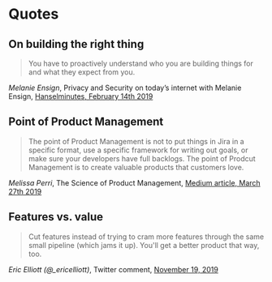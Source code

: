 # Quotes

## On building the right thing

> You have to proactively understand who you are building things for and what they expect from you.

*Melanie Ensign*, Privacy and Security on today’s internet with Melanie Ensign, [Hanselminutes, February 14th 2019](https://overcast.fm/+BVPL9qhY)

## Point of Product Management

> The point of Product Management is not to put things in Jira in a specific format, use a specific framework for writing out goals, or make sure your developers have full backlogs. The point of Prodcut Management is to create valuable products that customers love.

*Melissa Perri*, The Science of Product Management, [Medium article, March 27th 2019](https://medium.com/the-produx-labs/the-science-of-product-management-28963a529b97)

## Features vs. value

> Cut features instead of trying to cram more features through the same small pipeline (which jams it up). You'll get a better product that way, too.

*Eric Elliott (@_ericelliott)*, Twitter comment, [November 19, 2019](https://twitter.com/_ericelliott/status/1196886570797649920?ref_src=twsrc%5Etfw)